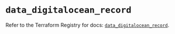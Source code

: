 # `data_digitalocean_record`

Refer to the Terraform Registry for docs: [`data_digitalocean_record`](https://registry.terraform.io/providers/digitalocean/digitalocean/2.61.0/docs/data-sources/record).
